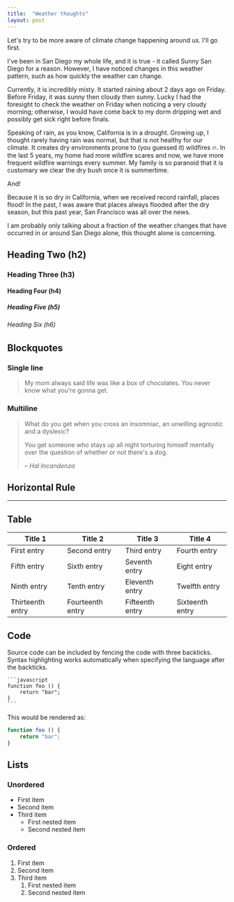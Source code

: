 ```yaml
---
title:  "Weather thoughts"
layout: post
---
```


Let's try to be more aware of climate change happening around us. I'll go first.

I've been in San Diego my whole life, and it is true - it called Sunny San Diego for a reason.  However, I have noticed changes in this weather pattern, such as how quickly the weather can change.  

Currently, it is incredibly misty.  It started raining about 2 days ago on Friday.  Before Friday, it was sunny then cloudy then sunny.  Lucky I had the foresight to check the weather on Friday when noticing a very cloudy morning; otherwise, I would have come back to my dorm dripping wet and possibly get sick right before finals.  

Speaking of rain, as you know, California is in a drought. Growing up, I thought rarely having rain was normal, but that is not healthy for our climate. It creates dry environments prone to (you guessed it) wildfires 🔥.  In the last 5 years, my home had more wildfire scares and now, we have more frequent wildfire warnings every summer.  My family is so paranoid that it is customary we clear the dry bush once it is summertime. 

And!

Because it is so dry in California, when we received record rainfall, places flood! In the past, I was aware that places always flooded after the dry season, but this past year, San Francisco was all over the news.  

I am probably only talking about a fraction of the weather changes that have occurred in or around San Diego alone, this thought alone is concerning. 


## Heading Two (h2)

### Heading Three (h3)

#### Heading Four (h4)

##### Heading Five (h5)

###### Heading Six (h6)


## Blockquotes

### Single line

> My mom always said life was like a box of chocolates. You never know what you're gonna get.

### Multiline

> What do you get when you cross an insomniac, an unwilling agnostic and a dyslexic?
>
> You get someone who stays up all night torturing himself mentally over the question of whether or not there's a dog.
>
> – _Hal Incandenza_

## Horizontal Rule

---

## Table

| Title 1          | Title 2          | Title 3         | Title 4         |
|------------------|------------------|-----------------|-----------------|
| First entry      | Second entry     | Third entry     | Fourth entry    |
| Fifth entry      | Sixth entry      | Seventh entry   | Eight entry     |
| Ninth entry      | Tenth entry      | Eleventh entry  | Twelfth entry   |
| Thirteenth entry | Fourteenth entry | Fifteenth entry | Sixteenth entry |

## Code

Source code can be included by fencing the code with three backticks. Syntax highlighting works automatically when specifying the language after the backticks.

````
```javascript
function foo () {
    return "bar";
}
```
````

This would be rendered as:

```javascript
function foo () {
    return "bar";
}
```

## Lists

### Unordered

* First item
* Second item
* Third item
    * First nested item
    * Second nested item

### Ordered

1. First item
2. Second item
3. Third item
    1. First nested item
    2. Second nested item
